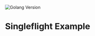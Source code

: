 ![Golang Version](https://img.shields.io/github/go-mod/go-version/ikbarfp/singleflight-example?logo=go&label=version&color=%2300ADD8)

# Singleflight Example
